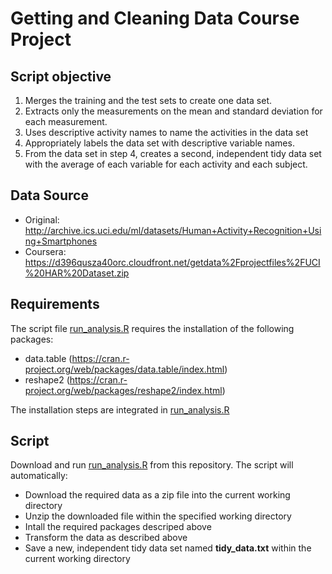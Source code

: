 # Getting and Cleaning Data Course Project

## Script objective

1. Merges the training and the test sets to create one data set.
2. Extracts only the measurements on the mean and standard deviation for each measurement.
3. Uses descriptive activity names to name the activities in the data set
4. Appropriately labels the data set with descriptive variable names.
5. From the data set in step 4, creates a second, independent tidy data set with the average of each variable for each activity and each subject.

## Data Source

- Original: http://archive.ics.uci.edu/ml/datasets/Human+Activity+Recognition+Using+Smartphones
- Coursera: https://d396qusza40orc.cloudfront.net/getdata%2Fprojectfiles%2FUCI%20HAR%20Dataset.zip

## Requirements

The script file [run_analysis.R](https://github.com/sandrojm/coursera-ds-gacd-course_project/blob/master/run_analysis.R) requires the installation of the following packages: 

- data.table (https://cran.r-project.org/web/packages/data.table/index.html)
- reshape2 (https://cran.r-project.org/web/packages/reshape2/index.html)

The installation steps are integrated in [run_analysis.R](https://github.com/sandrojm/coursera-ds-gacd-course_project/blob/master/run_analysis.R)

##  Script

Download and run [run_analysis.R](https://github.com/sandrojm/coursera-ds-gacd-course_project/blob/master/run_analysis.R) from this repository. The script will automatically: 

- Download the required data as a zip file into the current working directory
- Unzip the downloaded file within the specified working directory
- Intall the required packages descriped above
- Transform the data as described above
- Save a new, independent tidy data set named **tidy_data.txt** within the current working directory


